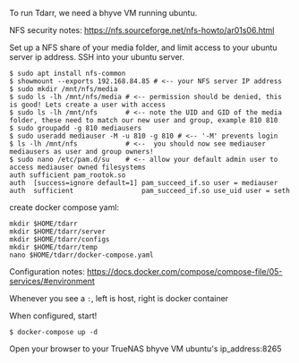 To run Tdarr, we need a bhyve VM running ubuntu. 

NFS security notes:
https://nfs.sourceforge.net/nfs-howto/ar01s06.html

Set up a NFS share of your media folder, and limit access to your ubuntu server ip address. SSH into your ubuntu server.
```
$ sudo apt install nfs-common
$ showmount --exports 192.168.84.85 # <-- your NFS server IP address
$ sudo mkdir /mnt/nfs/media
$ sudo ls -lh /mnt/nfs/media # <-- permission should be denied, this is good! Lets create a user with access
$ sudo ls -lh /mnt/nfs       # <-- note the UID and GID of the media folder, these need to match our new user and group, example 810 810
$ sudo groupadd -g 810 mediausers
$ sudo useradd mediauser -M -u 810 -g 810 # <-- '-M' prevents login
$ ls -lh /mnt/nfs            # <--  you should now see mediauser mediausers as user and group owners!
$ sudo nano /etc/pam.d/su    # <-- allow your default admin user to access mediauser owned filesystems
auth sufficient pam_rootok.so
auth  [success=ignore default=1] pam_succeed_if.so user = mediauser
auth  sufficient                 pam_succeed_if.so use_uid user = seth
```

create docker compose yaml:
```
mkdir $HOME/tdarr
mkdir $HOME/tdarr/server
mkdir $HOME/tdarr/configs
mkdir $HOME/tdarr/temp
nano $HOME/tdarr/docker-compose.yaml
```
Configuration notes: https://docs.docker.com/compose/compose-file/05-services/#environment

Whenever you see a `:`, left is host, right is docker container

When configured, start!
```
$ docker-compose up -d
```
Open your browser to your TrueNAS bhyve VM ubuntu's ip_address:8265
